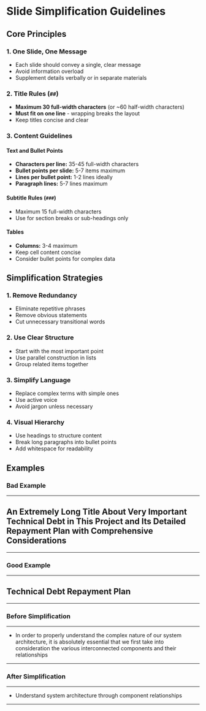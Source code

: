 # Slide Simplification Guidelines

## Core Principles

### 1. One Slide, One Message
- Each slide should convey a single, clear message
- Avoid information overload
- Supplement details verbally or in separate materials

### 2. Title Rules (`##`)
- **Maximum 30 full-width characters** (or ~60 half-width characters)
- **Must fit on one line** - wrapping breaks the layout
- Keep titles concise and clear

### 3. Content Guidelines

#### Text and Bullet Points
- **Characters per line:** 35-45 full-width characters
- **Bullet points per slide:** 5-7 items maximum
- **Lines per bullet point:** 1-2 lines ideally
- **Paragraph lines:** 5-7 lines maximum

#### Subtitle Rules (`###`)
- Maximum 15 full-width characters
- Use for section breaks or sub-headings only

#### Tables
- **Columns:** 3-4 maximum
- Keep cell content concise
- Consider bullet points for complex data

## Simplification Strategies

### 1. Remove Redundancy
- Eliminate repetitive phrases
- Remove obvious statements
- Cut unnecessary transitional words

### 2. Use Clear Structure
- Start with the most important point
- Use parallel construction in lists
- Group related items together

### 3. Simplify Language
- Replace complex terms with simple ones
- Use active voice
- Avoid jargon unless necessary

### 4. Visual Hierarchy
- Use headings to structure content
- Break long paragraphs into bullet points
- Add whitespace for readability

## Examples

### Bad Example
---
## An Extremely Long Title About Very Important Technical Debt in This Project and Its Detailed Repayment Plan with Comprehensive Considerations
---

### Good Example
---
## Technical Debt Repayment Plan
---

### Before Simplification
---
- In order to properly understand the complex nature of our system architecture, it is absolutely essential that we first take into consideration the various interconnected components and their relationships
---

### After Simplification
---
- Understand system architecture through component relationships
---

